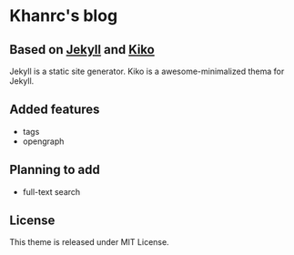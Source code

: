 # Khanrc's blog
## Based on [Jekyll](http://jekyllrb.com) and [Kiko](http://github.com/gfjaru/Kiko)
Jekyll is a static site generator. Kiko is a awesome-minimalized thema for Jekyll. 

## Added features
* tags
* opengraph

## Planning to add
* full-text search

## License
This theme is released under MIT License.

